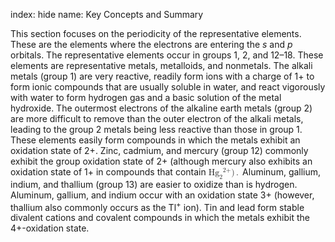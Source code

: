 index: hide
name: Key Concepts and Summary

This section focuses on the periodicity of the representative elements. These are the elements where the electrons are entering the  *s* and  *p* orbitals. The representative elements occur in groups 1, 2, and 12–18. These elements are representative metals, metalloids, and nonmetals. The alkali metals (group 1) are very reactive, readily form ions with a charge of 1+ to form ionic compounds that are usually soluble in water, and react vigorously with water to form hydrogen gas and a basic solution of the metal hydroxide. The outermost electrons of the alkaline earth metals (group 2) are more difficult to remove than the outer electron of the alkali metals, leading to the group 2 metals being less reactive than those in group 1. These elements easily form compounds in which the metals exhibit an oxidation state of 2+. Zinc, cadmium, and mercury (group 12) commonly exhibit the group oxidation state of 2+ (although mercury also exhibits an oxidation state of 1+ in compounds that contain <math xmlns:q="http://cnx.rice.edu/qml/1.0" xmlns:m="http://www.w3.org/1998/Math/MathML" xmlns:bib="http://bibtexml.sf.net/" xmlns:md="http://cnx.rice.edu/mdml" xmlns="http://cnx.rice.edu/cnxml"><mrow><msub><mrow><mtext>Hg</mtext></mrow><mn>2</mn></msub><msup><mrow/><mn>2+</mn></msup><mo stretchy="false">)</mo><mo>.</mo></mrow></math> Aluminum, gallium, indium, and thallium (group 13) are easier to oxidize than is hydrogen. Aluminum, gallium, and indium occur with an oxidation state 3+ (however, thallium also commonly occurs as the Tl<sup>+</sup> ion). Tin and lead form stable divalent cations and covalent compounds in which the metals exhibit the 4+-oxidation state.
